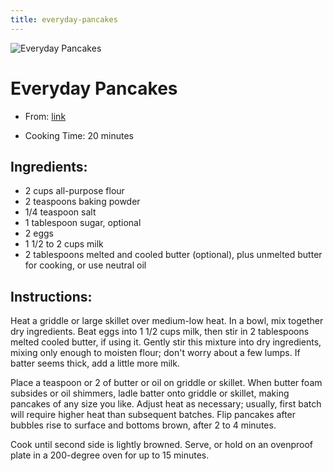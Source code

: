 ```yaml
---
title: everyday-pancakes
---
```


![Everyday Pancakes](https://static01.nyt.com/images/2017/03/24/dining/24COOKING-CLASSICPANCAKES/24COOKING-CLASSICPANCAKES-articleLarge.jpg)

# Everyday Pancakes

- From:
  [link](https://cooking.nytimes.com/recipes/1893-everyday-pancakes?action=click&module=Collection%20Page%20Recipe%20Card&region=25%20Great%20Pancake%20Recipes&pgType=collection&rank=1.md)

- Cooking Time: 20 minutes

## Ingredients:

- 2 cups all-purpose flour
- 2 teaspoons baking powder
- 1/4 teaspoon salt
- 1 tablespoon sugar, optional
- 2 eggs
- 1 1/2 to 2 cups milk
- 2 tablespoons melted and cooled butter (optional), plus unmelted
  butter for cooking, or use neutral oil

## Instructions:

Heat a griddle or large skillet over medium-low heat. In a bowl, mix
together dry ingredients. Beat eggs into 1 1/2 cups milk, then stir in 2
tablespoons melted cooled butter, if using it. Gently stir this mixture
into dry ingredients, mixing only enough to moisten flour; don\'t worry
about a few lumps. If batter seems thick, add a little more milk.

Place a teaspoon or 2 of butter or oil on griddle or skillet. When
butter foam subsides or oil shimmers, ladle batter onto griddle or
skillet, making pancakes of any size you like. Adjust heat as necessary;
usually, first batch will require higher heat than subsequent batches.
Flip pancakes after bubbles rise to surface and bottoms brown, after 2
to 4 minutes.

Cook until second side is lightly browned. Serve, or hold on an
ovenproof plate in a 200-degree oven for up to 15 minutes.
